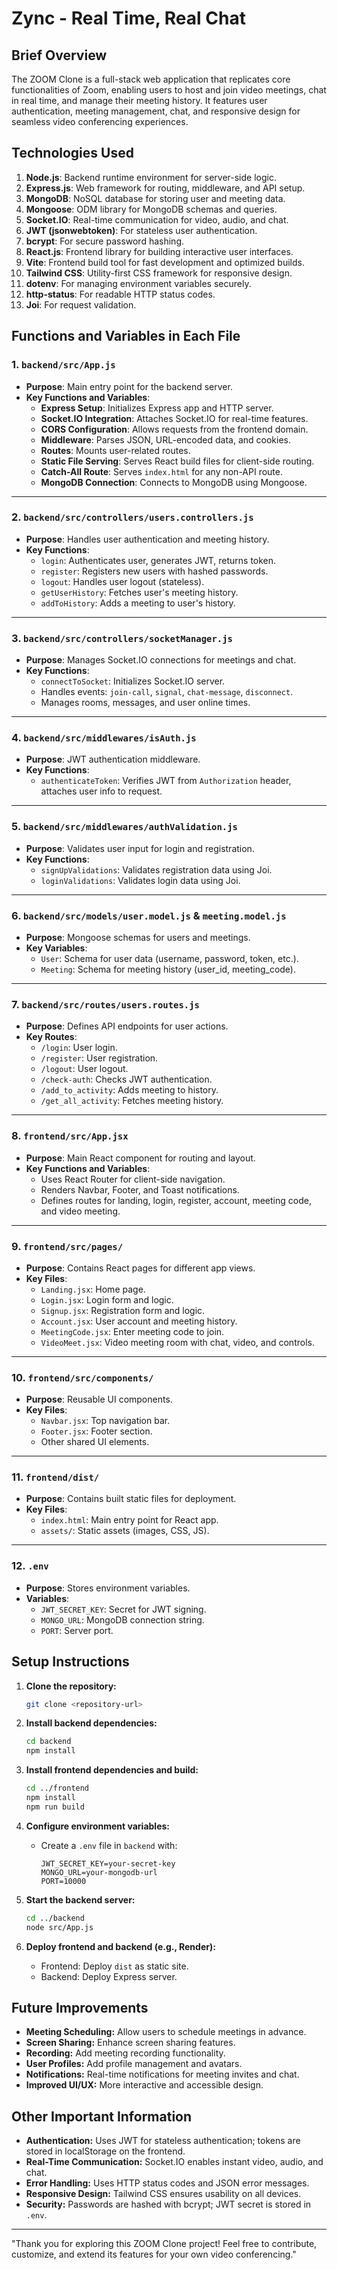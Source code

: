 # Zync - Real Time, Real Chat

## **Brief Overview**

The ZOOM Clone is a full-stack web application that replicates core functionalities of Zoom, enabling users to host and join video meetings, chat in real time, and manage their meeting history. It features user authentication, meeting management, chat, and responsive design for seamless video conferencing experiences.

## **Technologies Used**

1. **Node.js**: Backend runtime environment for server-side logic.
2. **Express.js**: Web framework for routing, middleware, and API setup.
3. **MongoDB**: NoSQL database for storing user and meeting data.
4. **Mongoose**: ODM library for MongoDB schemas and queries.
5. **Socket.IO**: Real-time communication for video, audio, and chat.
6. **JWT (jsonwebtoken)**: For stateless user authentication.
7. **bcrypt**: For secure password hashing.
8. **React.js**: Frontend library for building interactive user interfaces.
9. **Vite**: Frontend build tool for fast development and optimized builds.
10. **Tailwind CSS**: Utility-first CSS framework for responsive design.
11. **dotenv**: For managing environment variables securely.
12. **http-status**: For readable HTTP status codes.
13. **Joi**: For request validation.

## **Functions and Variables in Each File**

### **1. `backend/src/App.js`**

- **Purpose**: Main entry point for the backend server.
- **Key Functions and Variables**:
  - **Express Setup**: Initializes Express app and HTTP server.
  - **Socket.IO Integration**: Attaches Socket.IO for real-time features.
  - **CORS Configuration**: Allows requests from the frontend domain.
  - **Middleware**: Parses JSON, URL-encoded data, and cookies.
  - **Routes**: Mounts user-related routes.
  - **Static File Serving**: Serves React build files for client-side routing.
  - **Catch-All Route**: Serves `index.html` for any non-API route.
  - **MongoDB Connection**: Connects to MongoDB using Mongoose.

---

### **2. `backend/src/controllers/users.controllers.js`**

- **Purpose**: Handles user authentication and meeting history.
- **Key Functions**:
  - `login`: Authenticates user, generates JWT, returns token.
  - `register`: Registers new users with hashed passwords.
  - `logout`: Handles user logout (stateless).
  - `getUserHistory`: Fetches user's meeting history.
  - `addToHistory`: Adds a meeting to user's history.

---

### **3. `backend/src/controllers/socketManager.js`**

- **Purpose**: Manages Socket.IO connections for meetings and chat.
- **Key Functions**:
  - `connectToSocket`: Initializes Socket.IO server.
  - Handles events: `join-call`, `signal`, `chat-message`, `disconnect`.
  - Manages rooms, messages, and user online times.

---

### **4. `backend/src/middlewares/isAuth.js`**

- **Purpose**: JWT authentication middleware.
- **Key Functions**:
  - `authenticateToken`: Verifies JWT from `Authorization` header, attaches user info to request.

---

### **5. `backend/src/middlewares/authValidation.js`**

- **Purpose**: Validates user input for login and registration.
- **Key Functions**:
  - `signUpValidations`: Validates registration data using Joi.
  - `loginValidations`: Validates login data using Joi.

---

### **6. `backend/src/models/user.model.js` & `meeting.model.js`**

- **Purpose**: Mongoose schemas for users and meetings.
- **Key Variables**:
  - `User`: Schema for user data (username, password, token, etc.).
  - `Meeting`: Schema for meeting history (user_id, meeting_code).

---

### **7. `backend/src/routes/users.routes.js`**

- **Purpose**: Defines API endpoints for user actions.
- **Key Routes**:
  - `/login`: User login.
  - `/register`: User registration.
  - `/logout`: User logout.
  - `/check-auth`: Checks JWT authentication.
  - `/add_to_activity`: Adds meeting to history.
  - `/get_all_activity`: Fetches meeting history.

---

### **8. `frontend/src/App.jsx`**

- **Purpose**: Main React component for routing and layout.
- **Key Functions and Variables**:
  - Uses React Router for client-side navigation.
  - Renders Navbar, Footer, and Toast notifications.
  - Defines routes for landing, login, register, account, meeting code, and video meeting.

---

### **9. `frontend/src/pages/`**

- **Purpose**: Contains React pages for different app views.
- **Key Files**:
  - `Landing.jsx`: Home page.
  - `Login.jsx`: Login form and logic.
  - `Signup.jsx`: Registration form and logic.
  - `Account.jsx`: User account and meeting history.
  - `MeetingCode.jsx`: Enter meeting code to join.
  - `VideoMeet.jsx`: Video meeting room with chat, video, and controls.

---

### **10. `frontend/src/components/`**

- **Purpose**: Reusable UI components.
- **Key Files**:
  - `Navbar.jsx`: Top navigation bar.
  - `Footer.jsx`: Footer section.
  - Other shared UI elements.

---

### **11. `frontend/dist/`**

- **Purpose**: Contains built static files for deployment.
- **Key Files**:
  - `index.html`: Main entry point for React app.
  - `assets/`: Static assets (images, CSS, JS).

---

### **12. `.env`**

- **Purpose**: Stores environment variables.
- **Variables**:
  - `JWT_SECRET_KEY`: Secret for JWT signing.
  - `MONGO_URL`: MongoDB connection string.
  - `PORT`: Server port.

## **Setup Instructions**

1. **Clone the repository:**

   ```bash
   git clone <repository-url>
   ```

2. **Install backend dependencies:**

   ```bash
   cd backend
   npm install
   ```

3. **Install frontend dependencies and build:**

   ```bash
   cd ../frontend
   npm install
   npm run build
   ```

4. **Configure environment variables:**

   - Create a `.env` file in `backend` with:
     ```
     JWT_SECRET_KEY=your-secret-key
     MONGO_URL=your-mongodb-url
     PORT=10000
     ```

5. **Start the backend server:**

   ```bash
   cd ../backend
   node src/App.js
   ```

6. **Deploy frontend and backend (e.g., Render):**
   - Frontend: Deploy `dist` as static site.
   - Backend: Deploy Express server.

## **Future Improvements**

- **Meeting Scheduling:** Allow users to schedule meetings in advance.
- **Screen Sharing:** Enhance screen sharing features.
- **Recording:** Add meeting recording functionality.
- **User Profiles:** Add profile management and avatars.
- **Notifications:** Real-time notifications for meeting invites and chat.
- **Improved UI/UX:** More interactive and accessible design.

## **Other Important Information**

- **Authentication:** Uses JWT for stateless authentication; tokens are stored in localStorage on the frontend.
- **Real-Time Communication:** Socket.IO enables instant video, audio, and chat.
- **Error Handling:** Uses HTTP status codes and JSON error messages.
- **Responsive Design:** Tailwind CSS ensures usability on all devices.
- **Security:** Passwords are hashed with bcrypt; JWT secret is stored in `.env`.

---

"Thank you for exploring this ZOOM Clone project! Feel free to contribute, customize, and extend its features for your own video conferencing."
